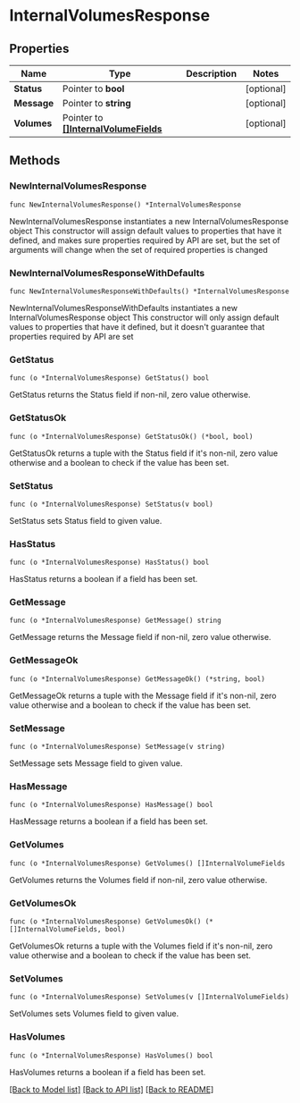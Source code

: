 # InternalVolumesResponse

## Properties

Name | Type | Description | Notes
------------ | ------------- | ------------- | -------------
**Status** | Pointer to **bool** |  | [optional] 
**Message** | Pointer to **string** |  | [optional] 
**Volumes** | Pointer to [**[]InternalVolumeFields**](InternalVolumeFields.md) |  | [optional] 

## Methods

### NewInternalVolumesResponse

`func NewInternalVolumesResponse() *InternalVolumesResponse`

NewInternalVolumesResponse instantiates a new InternalVolumesResponse object
This constructor will assign default values to properties that have it defined,
and makes sure properties required by API are set, but the set of arguments
will change when the set of required properties is changed

### NewInternalVolumesResponseWithDefaults

`func NewInternalVolumesResponseWithDefaults() *InternalVolumesResponse`

NewInternalVolumesResponseWithDefaults instantiates a new InternalVolumesResponse object
This constructor will only assign default values to properties that have it defined,
but it doesn't guarantee that properties required by API are set

### GetStatus

`func (o *InternalVolumesResponse) GetStatus() bool`

GetStatus returns the Status field if non-nil, zero value otherwise.

### GetStatusOk

`func (o *InternalVolumesResponse) GetStatusOk() (*bool, bool)`

GetStatusOk returns a tuple with the Status field if it's non-nil, zero value otherwise
and a boolean to check if the value has been set.

### SetStatus

`func (o *InternalVolumesResponse) SetStatus(v bool)`

SetStatus sets Status field to given value.

### HasStatus

`func (o *InternalVolumesResponse) HasStatus() bool`

HasStatus returns a boolean if a field has been set.

### GetMessage

`func (o *InternalVolumesResponse) GetMessage() string`

GetMessage returns the Message field if non-nil, zero value otherwise.

### GetMessageOk

`func (o *InternalVolumesResponse) GetMessageOk() (*string, bool)`

GetMessageOk returns a tuple with the Message field if it's non-nil, zero value otherwise
and a boolean to check if the value has been set.

### SetMessage

`func (o *InternalVolumesResponse) SetMessage(v string)`

SetMessage sets Message field to given value.

### HasMessage

`func (o *InternalVolumesResponse) HasMessage() bool`

HasMessage returns a boolean if a field has been set.

### GetVolumes

`func (o *InternalVolumesResponse) GetVolumes() []InternalVolumeFields`

GetVolumes returns the Volumes field if non-nil, zero value otherwise.

### GetVolumesOk

`func (o *InternalVolumesResponse) GetVolumesOk() (*[]InternalVolumeFields, bool)`

GetVolumesOk returns a tuple with the Volumes field if it's non-nil, zero value otherwise
and a boolean to check if the value has been set.

### SetVolumes

`func (o *InternalVolumesResponse) SetVolumes(v []InternalVolumeFields)`

SetVolumes sets Volumes field to given value.

### HasVolumes

`func (o *InternalVolumesResponse) HasVolumes() bool`

HasVolumes returns a boolean if a field has been set.


[[Back to Model list]](../README.md#documentation-for-models) [[Back to API list]](../README.md#documentation-for-api-endpoints) [[Back to README]](../README.md)


